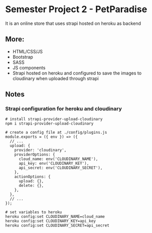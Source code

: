 # Semester Project 2 - PetParadise

It is an online store that uses strapi hosted on heroku as backend

## More:
* HTML/CSS/JS
* Bootstrap
* SASS
* JS components
* Strapi hosted on heroku and configured to save the images to cloudinary when uploaded through strapi


## Notes
### Strapi configuration for heroku and cloudinary

```
# install strapi-provider-upload-cloudinary
npm i strapi-provider-upload-cloudinary

# create a config file at ./config/plugins.js
module.exports = ({ env }) => ({
  // ...
  upload: {
    provider: 'cloudinary',
    providerOptions: {
      cloud_name: env('CLOUDINARY_NAME'),
      api_key: env('CLOUDINARY_KEY'),
      api_secret: env('CLOUDINARY_SECRET'),
    },
    actionOptions: {
      upload: {},
      delete: {},
    },
  },
  // ...
});

# set variables to heroku
heroku config:set CLOUDINARY_NAME=cloud_name
heroku config:set CLOUDINARY_KEY=api_key
heroku config:set CLOUDINARY_SECRET=api_secret
```